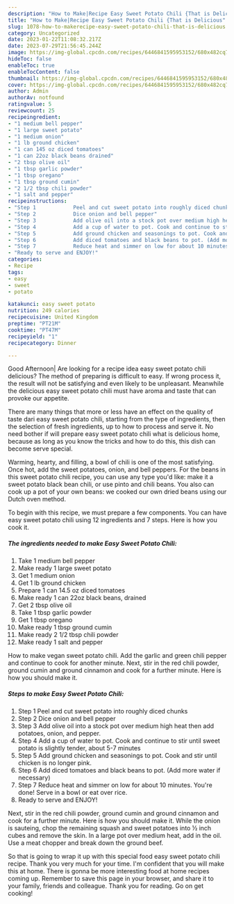 ```yaml
---
description: "How to Make|Recipe Easy Sweet Potato Chili {That is Delicious"
title: "How to Make|Recipe Easy Sweet Potato Chili {That is Delicious"
slug: 1078-how-to-makerecipe-easy-sweet-potato-chili-that-is-delicious
category: Uncategorized
date: 2023-01-22T11:08:32.217Z
date: 2023-07-29T21:56:45.244Z
image: https://img-global.cpcdn.com/recipes/6446841595953152/680x482cq70/easy-sweet-potato-chili-recipe-main-photo.jpg
hideToc: false
enableToc: true
enableTocContent: false
thumbnail: https://img-global.cpcdn.com/recipes/6446841595953152/680x482cq70/easy-sweet-potato-chili-recipe-main-photo.jpg
cover: https://img-global.cpcdn.com/recipes/6446841595953152/680x482cq70/easy-sweet-potato-chili-recipe-main-photo.jpg
author: Admin
authorAv: notfound
ratingvalue: 5
reviewcount: 25
recipeingredient:
- "1 medium bell pepper"
- "1 large sweet potato"
- "1 medium onion"
- "1 lb ground chicken"
- "1 can 145 oz diced tomatoes"
- "1 can 22oz black beans drained"
- "2 tbsp olive oil"
- "1 tbsp garlic powder"
- "1 tbsp oregano"
- "1 tbsp ground cumin"
- "2 1/2 tbsp chili powder"
- "1 salt and pepper"
recipeinstructions:
- "Step 1            Peel and cut sweet potato into roughly diced chunks"
- "Step 2            Dice onion and bell pepper"
- "Step 3            Add olive oil into a stock pot over medium high heat then add potatoes, onion, and pepper."
- "Step 4            Add a cup of water to pot. Cook and continue to stir until sweet potato is slightly tender, about 5-7 minutes"
- "Step 5            Add ground chicken and seasonings to pot. Cook and stir until chicken is no longer pink."
- "Step 6            Add diced tomatoes and black beans to pot. (Add more water if necessary)"
- "Step 7            Reduce heat and simmer on low for about 10 minutes. You&#39;re done! Serve in a bowl or eat over rice."
- "Ready to serve and ENJOY!"
categories:
- Recipe
tags:
- easy
- sweet
- potato

katakunci: easy sweet potato 
nutrition: 249 calories
recipecuisine: United Kingdom
preptime: "PT21M"
cooktime: "PT47M"
recipeyield: "1"
recipecategory: Dinner

---
```



Good Afternoon| Are looking for a recipe idea easy sweet potato chili delicious? The method of preparing is difficult to easy. If wrong process it, the result will not be satisfying and even likely to be unpleasant. Meanwhile the delicious easy sweet potato chili must have aroma and taste that can provoke our appetite.






There are many things that more or less have an effect on the quality of taste dari easy sweet potato chili, starting from the type of ingredients, then the selection of fresh ingredients, up to how to process and serve it. No need bother if will prepare easy sweet potato chili what is delicious home, because as long as you know the tricks and how to do this, this dish can become serve special.


Warming, hearty, and filling, a bowl of chili is one of the most satisfying. Once hot, add the sweet potatoes, onion, and bell peppers. For the beans in this sweet potato chili recipe, you can use any type you&#39;d like: make it a sweet potato black bean chili, or use pinto and chili beans. You also can cook up a pot of your own beans: we cooked our own dried beans using our Dutch oven method.


To begin with this recipe, we must prepare a few components. You can have easy sweet potato chili using 12 ingredients and 7 steps. Here is how you cook it.

<!--inarticleads1-->

##### The ingredients needed to make Easy Sweet Potato Chili:

1. Take 1 medium bell pepper
1. Make ready 1 large sweet potato
1. Get 1 medium onion
1. Get 1 lb ground chicken
1. Prepare 1 can 14.5 oz diced tomatoes
1. Make ready 1 can 22oz black beans, drained
1. Get 2 tbsp olive oil
1. Take 1 tbsp garlic powder
1. Get 1 tbsp oregano
1. Make ready 1 tbsp ground cumin
1. Make ready 2 1/2 tbsp chili powder
1. Make ready 1 salt and pepper


How to make vegan sweet potato chili. Add the garlic and green chili pepper and continue to cook for another minute. Next, stir in the red chili powder, ground cumin and ground cinnamon and cook for a further minute. Here is how you should make it. 

<!--inarticleads2-->

##### Steps to make Easy Sweet Potato Chili:

1. Step 1            Peel and cut sweet potato into roughly diced chunks
1. Step 2            Dice onion and bell pepper
1. Step 3            Add olive oil into a stock pot over medium high heat then add potatoes, onion, and pepper.
1. Step 4            Add a cup of water to pot. Cook and continue to stir until sweet potato is slightly tender, about 5-7 minutes
1. Step 5            Add ground chicken and seasonings to pot. Cook and stir until chicken is no longer pink.
1. Step 6            Add diced tomatoes and black beans to pot. (Add more water if necessary)
1. Step 7            Reduce heat and simmer on low for about 10 minutes. You&#39;re done! Serve in a bowl or eat over rice.
1. Ready to serve and ENJOY!

Next, stir in the red chili powder, ground cumin and ground cinnamon and cook for a further minute. Here is how you should make it. While the onion is sauteing, chop the remaining squash and sweet potatoes into ½ inch cubes and remove the skin. In a large pot over medium heat, add in the oil. Use a meat chopper and break down the ground beef. 

So that is going to wrap it up with this special food easy sweet potato chili recipe. Thank you very much for your time. I'm confident that you will make this at home. There is gonna be more interesting food at home recipes coming up. Remember to save this page in your browser, and share it to your family, friends and colleague. Thank you for reading. Go on get cooking!
